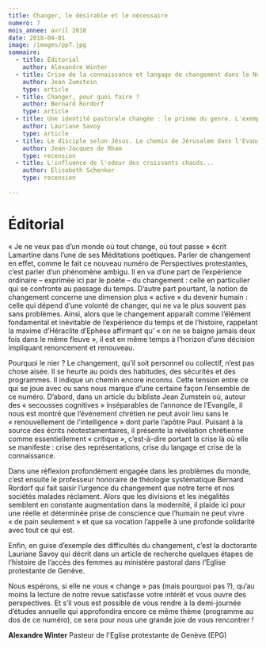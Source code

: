 ```yaml
---
title: Changer, le désirable et le nécessaire
numero: 7
mois_annee: avril 2018
date: 2018-04-01
image: /images/pp7.jpg
sommaire:
  - title: Éditorial
    author: Alexandre Winter
  - title: Crise de la connaissance et langage de changement dans le Nouveau Testament
    author: Jean Zumstein
    type: article
  - title: Changer, pour quoi faire ?
    author: Bernard Rordorf
    type: article
  - title: Une identité pastorale changée : le prisme du genre. L'exemple de l'Eglise Protestante de Genève
    author: Lauriane Savoy
    type: article
  - title: Le disciple selon Jésus. Le chemin de Jérusalem dans l'Evangile de Marc
    author: Jean-Jacques de Rham
    type: recension
  - title: L'influence de l'odeur des croissants chauds...
    author: Elisabeth Schenker
    type: recension
 
---
```


# Éditorial
« Je ne veux pas d’un monde où tout change, où tout passe » écrit Lamartine dans l’une de ses Méditations poétiques. Parler de changement en effet, comme le fait ce nouveau numéro de Perspectives protestantes, c’est parler d’un phénomène ambigu. Il en va d’une part de l’expérience ordinaire – exprimée ici par le poète – du changement : celle en particulier qui se confronte au passage du temps. D’autre part pourtant, la notion de changement concerne une dimension plus « active » du devenir humain : celle qui dépend d’une volonté de changer, qui ne va le plus souvent pas sans problèmes. Ainsi, alors que le changement apparaît comme l’élément fondamental et inévitable de l’expérience du temps et de l’histoire, rappelant la maxime d’Héraclite d’Ephèse affirmant qu’ « on ne se baigne jamais deux fois dans le même fleuve », il est en même temps à l’horizon d’une décision impliquant renoncement et renouveau.

Pourquoi le nier ? Le changement, qu’il soit personnel ou collectif, n’est pas chose aisée. Il se heurte au poids des habitudes, des sécurités et des programmes. Il indique un chemin encore inconnu. Cette tension entre ce qui se joue avec ou sans nous marque d’une certaine façon l’ensemble de ce numéro. D’abord, dans un article du bibliste Jean Zumstein où, autour des « secousses cognitives » inséparables de l’annonce de l’Evangile, il nous est montré que l’événement chrétien ne peut avoir lieu sans le « renouvellement de l’intelligence » dont parle l’apôtre Paul. Puisant à la source des écrits néotestamentaires, il présente la révélation chrétienne comme essentiellement « critique », c’est-à-dire portant la crise là où elle se manifeste : crise des représentations, crise du langage et crise de la connaissance. 

Dans une réflexion profondément engagée dans les problèmes du monde, c’est ensuite le professeur honoraire de théologie systématique Bernard Rordorf qui fait saisir l’urgence du changement que notre terre et nos sociétés malades réclament. Alors que les divisions et les inégalités semblent en constante augmentation dans la modernité, il plaide ici pour une réelle et déterminée prise de conscience que l’humain ne peut vivre « de pain seulement » et que sa vocation l’appelle à une profonde solidarité avec tout ce qui est. 

Enfin, en guise d’exemple des difficultés du changement, c’est la doctorante Lauriane Savoy qui décrit dans un article de recherche quelques étapes de l’histoire de l’accès des femmes au ministère pastoral dans l’Eglise protestante de Genève. 

Nous espérons, si elle ne vous « change » pas (mais pourquoi pas ?), qu’au moins la lecture de notre revue satisfasse votre intérêt et vous ouvre des perspectives. Et s’il vous est possible de vous rendre à la demi-journée d’études annuelle qui approfondira encore ce même thème (programme au dos de ce numéro), ce sera pour nous une grande joie de vous rencontrer !

**Alexandre Winter**
Pasteur de l'Eglise protestante de Genève (EPG)
